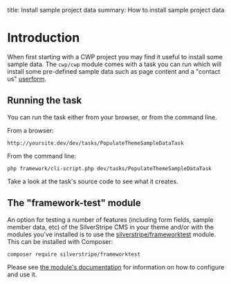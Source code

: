 title: Install sample project data
summary: How to install sample project data

# Introduction

When first starting with a CWP project you may find it useful to install some sample data. The `cwp/cwp` module comes with a task you can run which will install some pre-defined sample data such as page content and a "contact us" [userform](https://github.com/silverstripe/silverstripe-userforms).

## Running the task

You can run the task either from your browser, or from the command line.

From a browser:

```
http://yoursite.dev/dev/tasks/PopulateThemeSampleDataTask
```

From the command line:
```
php framework/cli-script.php dev/tasks/PopulateThemeSampleDataTask
```

Take a look at the task's source code to see what it creates.

## The "framework-test" module

An option for testing a number of features (including form fields, sample member data, etc) of the SilverStripe CMS in your theme and/or with the modules you've installed is to use the [silverstripe/frameworktest](https://github.com/silverstripe/silverstripe-frameworktest) module. This can be installed with Composer:

```
composer require silverstripe/frameworktest
```

Please see [the module's documentation](https://github.com/silverstripe/silverstripe-frameworktest/blob/master/README.md) for information on how to configure and use it.
